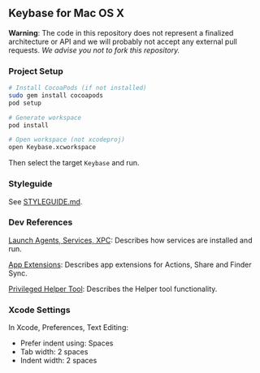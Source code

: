 ## Keybase for Mac OS X

**Warning**: The code in this repository does not represent a finalized 
architecture or API and we will probably not accept any external pull requests.
*We advise you not to fork this repository.*

### Project Setup

```sh
# Install CocoaPods (if not installed)
sudo gem install cocoapods
pod setup

# Generate workspace
pod install

# Open workspace (not xcodeproj)
open Keybase.xcworkspace
```

Then select the target ```Keybase``` and run.

### Styleguide

See [STYLEGUIDE.md](STYLEGUIDE.md).

### Dev References

[Launch Agents, Services, XPC](https://developer.apple.com/library/mac/documentation/MacOSX/Conceptual/BPSystemStartup/Chapters/CreatingLaunchdJobs.html): Describes how services are installed and run.

[App Extensions](https://developer.apple.com/library/mac/documentation/General/Conceptual/ExtensibilityPG/ExtensionCreation.html): Describes app extensions for Actions, Share and Finder Sync.

[Privileged Helper Tool](https://developer.apple.com/library/mac/documentation/Security/Conceptual/SecureCodingGuide/Articles/AccessControl.html#//apple_ref/doc/uid/TP40002589-SW2): Describes the Helper tool functionality.


### Xcode Settings

In Xcode, Preferences, Text Editing:

* Prefer indent using: Spaces
* Tab width: 2 spaces
* Indent width: 2 spaces
